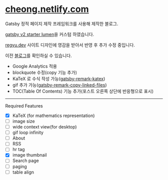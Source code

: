 # [cheong.netlify.com](https://cheong.netlify.com/)

Gatsby 정적 페이지 제작 프레임워크를 사용해 제작한 블로그.

[gatsby v2 starter lumen](https://github.com/GatsbyCentral/gatsby-v2-starter-lumen)을 커스텀 하였습니다.

[regyu.dev](https://www.regyu.dev) 사이트 디자인에 영감을 받아서 반영 후 추가 수정 중입니다.

이전 [블로그](https://younghk.github.io/)를 확인하실 수 있습니다.

- Google Analytics 적용
- blockquote 수정(copy 기능 추가)
- KaTeX 로 수식 작성 가능([gatsby-remark-katex](https://www.gatsbyjs.org/packages/gatsby-remark-katex/))
- gif 추가 가능([gatsby-remark-copy-linked-files](https://www.gatsbyjs.org/packages/gatsby-remark-copy-linked-files/?=copy-))
- TOC(Table Of Contents) 기능 추가(포스트 오른쪽 상단에 반응형으로 표시)

---

Required Features  

- [x] KaTeX (for mathematics representation)
- [ ] image size
- [ ] wide context view(for desktop)
- [ ] gif loop infinity
- [ ] About
- [ ] RSS
- [ ] hr tag
- [x] image thumbnail  
- [ ] Search page
- [ ] paging  
- [ ] table align
